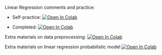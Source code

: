 Linear Regression comments and practice:
* Self-practice: [![Open In Colab](https://colab.research.google.com/assets/colab-badge.svg)](https://colab.research.google.com/github/girafe-ai/ml-mipt/blob/22s_msai/week0_02_linear_reg/week0_02_linear_regression_and_sgd.ipynb)

* Completed: [![Open In Colab](https://colab.research.google.com/assets/colab-badge.svg)](https://colab.research.google.com/github/girafe-ai/ml-mipt/blob/22s_msai/week0_02_linear_reg/week0_02_linear_regression_and_sgd__completed.ipynb)

Extra materials on data preprocessing:
[![Open In Colab](https://colab.research.google.com/assets/colab-badge.svg)](https://colab.research.google.com/github/girafe-ai/ml-mipt/blob/22s_msai/week0_02_linear_reg/week02_extra_data_preprocessing_example_full.ipynb)

Extra materials on linear regression probabilistic model
[![Open In Colab](https://colab.research.google.com/assets/colab-badge.svg)](https://colab.research.google.com/github/girafe-ai/ml-mipt/blob/22s_msai/week0_02_linear_reg/week02_extra_probabilistic_approach_and_multicollinearity.ipynb)
